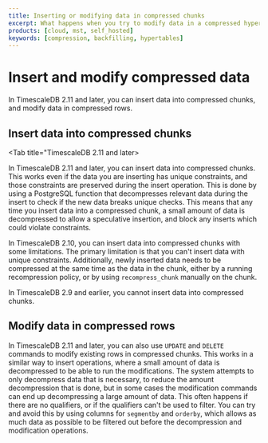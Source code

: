 ```yaml
---
title: Inserting or modifying data in compressed chunks
excerpt: What happens when you try to modify data in a compressed hypertable
products: [cloud, mst, self_hosted]
keywords: [compression, backfilling, hypertables]
---
```


# Insert and modify compressed data

In TimescaleDB&nbsp;2.11 and later, you can insert data into compressed chunks,
and modify data in compressed rows.

## Insert data into compressed chunks

<Tabs>

<Tab title="TimescaleDB&nbsp;2.11 and later>

In TimescaleDB&nbsp;2.11 and later, you can insert data into compressed chunks.
This works even if the data you are inserting has unique constraints, and those
constraints are preserved during the insert operation. This is done by using a
PostgreSQL function that decompresses relevant data during the insert to check
if the new data breaks unique checks. This means that any time you insert data
into a compressed chunk, a small amount of data is decompressed to allow a
speculative insertion, and block any inserts which could violate constraints.

</Tab>

<Tab title="TimescaleDB&nbsp;2.10">

In TimescaleDB&nbsp;2.10, you can insert data into compressed chunks with some
limitations. The primary limitation is that you can't insert data with unique
constraints. Additionally, newly inserted data needs to be compressed at the
same time as the data in the chunk, either by a running recompression policy, or
by using `recompress_chunk` manually on the chunk.

</Tab>

<Tab title="TimescaleDB&nbsp;2.9 and earlier">

In TimescaleDB&nbsp;2.9 and earlier, you cannot insert data into compressed chunks.

</Tab>

</Tabs>

## Modify data in compressed rows

In TimescaleDB&nbsp;2.11 and later, you can also use `UPDATE` and `DELETE`
commands to modify existing rows in compressed chunks. This works in a similar
way to insert operations, where a small amount of data is decompressed to be
able to run the modifications. The system attempts to only decompress data that
is necessary, to reduce the amount decompression that is done, but in some cases
the modification commands can end up decompressing a large amount of data. This
often happens if there are no qualifiers, or if the qualifiers can't be used to
filter. You can try and avoid this by using columns for `segmentby` and
`orderby`, which allows as much data as possible to be filtered out before the
decompression and modification operations.
